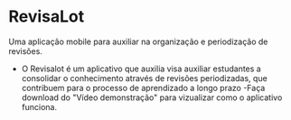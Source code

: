 # RevisaLot
Uma aplicação mobile para auxiliar na organização e periodização de revisões.
- O Revisalot é um aplicativo que auxilia  visa auxiliar estudantes a consolidar o conhecimento através de revisões periodizadas, que contribuem para o processo de aprendizado a longo prazo
-Faça download do "Vídeo demonstração" para vizualizar como o aplicativo funciona.     
